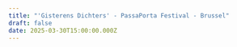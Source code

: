```yaml
---
title: "'Gisterens Dichters' - PassaPorta Festival - Brussel"
draft: false
date: 2025-03-30T15:00:00.000Z
---
```

